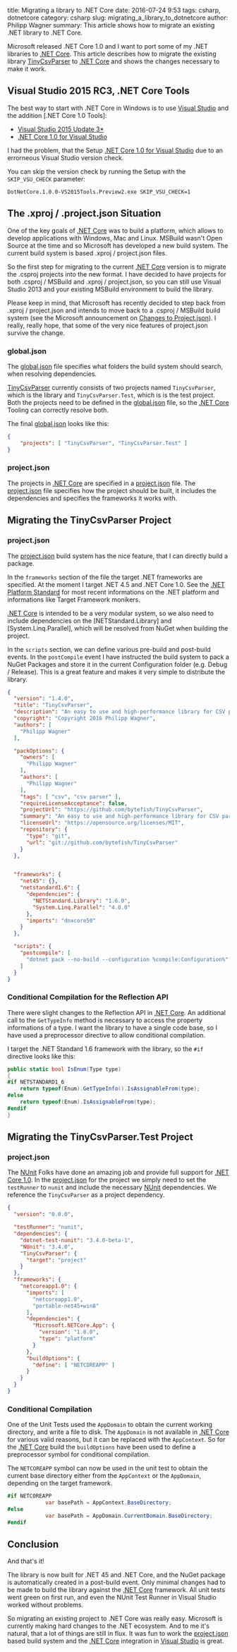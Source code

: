 ﻿title: Migrating a library to .NET Core
date: 2016-07-24 9:53
tags: csharp, dotnetcore
category: csharp
slug: migrating_a_library_to_dotnetcore
author: Philipp Wagner
summary: This article shows how to migrate an existing .NET library to .NET Core.

Microsoft released .NET Core 1.0 and I want to port some of my .NET libraries to [.NET Core]. This article describes how to 
migrate the existing library [TinyCsvParser] to [.NET Core] and shows the changes necessary to make it work.

## Visual Studio 2015 RC3, .NET Core Tools ##

The best way to start with .NET Core in Windows is to use [Visual Studio] and the addition [.NET Core 1.0 Tools]:

* [Visual Studio 2015 Update 3*]
* [.NET Core 1.0 for Visual Studio]

I had the problem, that the Setup [.NET Core 1.0 for Visual Studio] due to an errorneous Visual Studio version check. 

You can skip the version check by running the Setup with the ``SKIP_VSU_CHECK`` parameter:

```
DotNetCore.1.0.0-VS2015Tools.Preview2.exe SKIP_VSU_CHECK=1
```

## The .xproj / .project.json Situation ##

One of the key goals of [.NET Core] was to build a platform, which allows to develop applications with Windows, Mac and Linux. 
MSBuild wasn't Open Source at the time and so Microsoft has developed a new build system. The current build system is based 
.xproj / project.json files.

So the first step for migrating to the current [.NET Core] version is to migrate the .csproj projects into the new format. I have 
decided to have projects for both .csproj / MSBuild and .xproj / project.json, so you can still use Visual Studio 2013 and your 
existing MSBuild environment to build the library. 

Please keep in mind, that Microsoft has recently decided to step back from .xproj / project.json and intends to move back to a 
.csproj / MSBuild build system (see the Microsoft announcement on [Changes to Project.json]). I really, really hope, that some 
of the very nice features of project.json survive the change.

### global.json ###

The [global.json] file specifies what folders the build system should search, when resolving dependencies. 

[TinyCsvParser] currently consists of two projects named ``TinyCsvParser``, which is the library and ``TinyCsvParser.Test``, 
which is is the test project. Both the projects need to be defined in the [global.json] file, so the [.NET Core] Tooling can 
correctly resolve both.

The final [global.json] looks like this:

```json
{
    "projects": [ "TinyCsvParser", "TinyCsvParser.Test" ]
}
```

### project.json ###

The projects in [.NET Core] are specified in a [project.json] file. The [project.json] file specifies how the project should 
be built, it includes the dependencies and specifies the frameworks it works with. 

## Migrating the TinyCsvParser Project ##

### project.json ###

The [project.json] build system has the nice feature, that I can directly build a package.

In the ``frameworks`` section of the file the target .NET frameworks are specified. At the moment I target 
.NET 4.5 and .NET Core 1.0. See the [.NET Platform Standard] for most recent informations on the .NET platform 
and informations like Target Framework monikers.

[.NET Core] is intended to be a very modular system, so we also need to include dependencies on the [NETStandard.Library] and 
[System.Linq.Parallel], which will be resolved from NuGet when building the project. 

In the ``scripts`` section, we can define various pre-build and post-build events. In the ``postCompile`` event I have instructed 
the build system to pack a NuGet Packages and store it in the current Configuration folder (e.g. Debug / Release). This is a great 
feature and makes it very simple to distribute the library.

```json
{
  "version": "1.4.0",
  "title": "TinyCsvParser",
  "description": "An easy to use and high-performance library for CSV parsing.",
  "copyright": "Copyright 2016 Philipp Wagner",
  "authors": [
    "Philipp Wagner"
  ],

  "packOptions": {
    "owners": [
      "Philipp Wagner"
    ],
    "authors": [
      "Philipp Wagner"
    ],
    "tags": [ "csv", "csv parser" ],
    "requireLicenseAcceptance": false,
    "projectUrl": "https://github.com/bytefish/TinyCsvParser",
    "summary": "An easy to use and high-performance library for CSV parsing.",
    "licenseUrl": "https://opensource.org/licenses/MIT",
    "repository": {
      "type": "git",
      "url": "git://github.com/bytefish/TinyCsvParser"
    }
  },


  "frameworks": {
    "net45": {},
    "netstandard1.6": {
      "dependencies": {
        "NETStandard.Library": "1.6.0",
        "System.Linq.Parallel": "4.0.0"
      },
      "imports": "dnxcore50"
    }
  },

  "scripts": {
    "postcompile": [
      "dotnet pack --no-build --configuration %compile:Configuration%"
    ]
  }
}
```

### Conditional Compilation for the Reflection API ###

There were slight changes to the Reflection API in [.NET Core]. An additional call to the ``GetTypeInfo`` method is necessary 
to access the property informations of a type. I want the library to have a single code base, so I have used a preprocessor 
directive to allow conditional compilation. 

I target the .NET Standard 1.6 framework with the library, so the ``#if`` directive looks like this:

```csharp
public static bool IsEnum(Type type)
{
#if NETSTANDARD1_6
    return typeof(Enum).GetTypeInfo().IsAssignableFrom(type);
#else 
    return typeof(Enum).IsAssignableFrom(type);
#endif
}
```

## Migrating the TinyCsvParser.Test Project ##

### project.json ###

The [NUnit] Folks have done an amazing job and provide full support for [.NET Core 1.0]. In the [project.json] for the project 
we simply need to set the ``testRunner`` to ``nunit`` and include the necessary [NUnit] dependencies. We reference the 
``TinyCsvParser`` as a project dependency.

```json
{
  "version": "0.0.0",

  "testRunner": "nunit",
  "dependencies": {
    "dotnet-test-nunit": "3.4.0-beta-1",
    "NUnit": "3.4.0",
    "TinyCsvParser": {
      "target": "project"
    }
  },
  "frameworks": {
    "netcoreapp1.0": {
      "imports": [
        "netcoreapp1.0",
        "portable-net45+win8"
      ],
      "dependencies": {
        "Microsoft.NETCore.App": {
          "version": "1.0.0",
          "type": "platform"
        }
      },
      "buildOptions": {
        "define": [ "NETCOREAPP" ]
      }
    }
  }
}
```

### Conditional Compilation ###

One of the Unit Tests used the ``AppDomain`` to obtain the current working directory, and write a file to disk. The ``AppDomain`` is 
not available in [.NET Core] for various valid reasons, but it can be replaced with the ``AppContext``. So for the [.NET Core] build 
the ``buildOptions`` have been used to define a preprocessor symbol for conditional compilation.

The ``NETCOREAPP`` symbol can now be used in the unit test to obtain the current base directory either from the ``AppContext`` or the 
``AppDomain``, depending on the target framework.

```csharp
#if NETCOREAPP
            var basePath = AppContext.BaseDirectory;
#else 
            var basePath = AppDomain.CurrentDomain.BaseDirectory;
#endif
```

## Conclusion ##

And that's it! 

The library is now built for .NET 45 and .NET Core, and the NuGet package is automatically created in a post-build event. Only minimal 
changes had to be made to build the library against the [.NET Core] framework. All unit tests went green on first run, and even the 
NUnit Test Runner in Visual Studio worked without problems.

So migrating an existing project to .NET Core was really easy. Microsoft is currently making hard changes to the .NET ecosystem. And to 
me it's natural, that a lot of things are still in flux. It was fun to work the [project.json] based build system and the [.NET Core] 
integration in [Visual Studio] is great.

[.NET Platform Standard]: https://github.com/dotnet/corefx/blob/master/Documentation/architecture/net-platform-standard.md
[TinyCsvParser]: https://github.com/bytefish/TinyCsvParser
[Changes to Project.json]: https://blogs.msdn.microsoft.com/dotnet/2016/05/23/changes-to-project-json/
[project.json]: https://docs.microsoft.com/en-us/dotnet/articles/core/tools/project-json
[global.json]: https://docs.microsoft.com/en-us/dotnet/articles/core/tools/global-json
[NUnit]: http://www.nunit.org
[Visual Studio]: https://www.visualstudio.com/news/releasenotes/vs2015-update3-vs
[Visual Studio 2015 Update 3*]: https://www.visualstudio.com/news/releasenotes/vs2015-update3-vs
[.NET Core 1.0 for Visual Studio]: https://go.microsoft.com/fwlink/?LinkId=817245
[.NET Core 1.0]: https://go.microsoft.com/fwlink/?LinkId=817245
[.NET Core]: https://go.microsoft.com/fwlink/?LinkId=817245